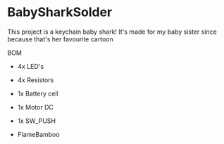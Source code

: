 # BabySharkSolder


This project is a keychain baby shark! It's made for my baby sister since because that's her favourite cartoon

BOM 
- 4x LED's
- 4x Resistors
- 1x Battery cell
- 1x Motor DC
- 1x SW_PUSH

- FlameBamboo
